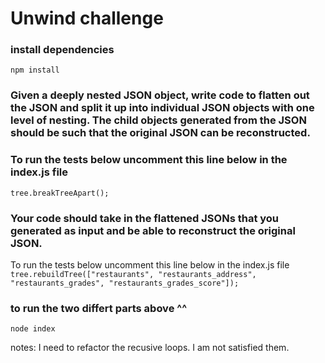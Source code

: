 

# Unwind challenge

### install dependencies
`npm install`

### Given a deeply nested JSON object, write code to flatten out the JSON and split it up into individual JSON objects with one level of nesting. The child objects generated from the JSON should be such that the original JSON can be reconstructed.
### To run the tests below uncomment this line below in the index.js file
`tree.breakTreeApart();`

### Your code should take in the flattened JSONs that you generated as input and be able to reconstruct the original JSON.
 To run the tests below uncomment this line below in the index.js file
`tree.rebuildTree(["restaurants", "restaurants_address", "restaurants_grades", "restaurants_grades_score"]);`

### to run the two differt parts above ^^
`node index`

notes:  I need to refactor the recusive loops.  I am not satisfied them.